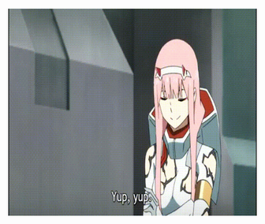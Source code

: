 <p align="center">
  <img src="https://github.com/mesiriak/mesiriak/blob/main/02.gif" alt="animated" width="800" height="420"/>
</p>
